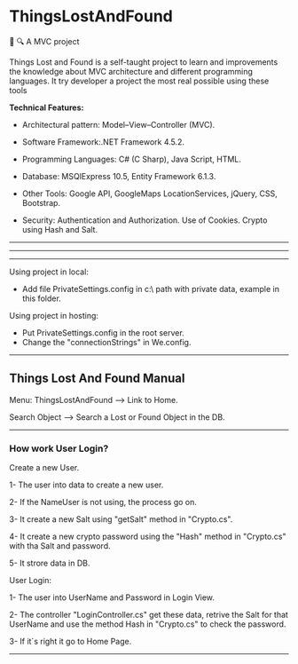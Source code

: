 # ThingsLostAndFound
:construction: 🔍 A MVC project

Things Lost and Found is a self-taught project to learn and improvements the knowledge about MVC architecture and different programming languages. It try developer a project the most real possible using these tools

**Technical Features:**

- Architectural pattern: Model–View–Controller (MVC).<p>
- Software Framework:.NET Framework 4.5.2.<p>
- Programming Languages: C# (C Sharp), Java Script, HTML.<p>
- Database: MSQlExpress 10.5, Entity Framework 6.1.3.<p>
- Other Tools: Google API, GoogleMaps LocationServices, jQuery, CSS, Bootstrap.<p>
- Security: Authentication and Authorization. Use of Cookies. Crypto using Hash and Salt.<p>

---
----
---

Using project in local:<p>
- Add file PrivateSettings.config in c:\ path with private data, example in this folder.<p>

Using project in hosting:<p>
- Put PrivateSettings.config in the root server.
- Change the "connectionStrings" in We.config.

---
<h2>Things Lost And Found Manual</h2>

Menu:
ThingsLostAndFound --> Link to Home.
<p>Search Object --> Search a Lost or Found Object in the DB.


---
<h3>How work User Login?</h3><p>
Create a new User.<p>
1- The user into data to create a new user.<p>
2- If the NameUser is not using, the process go on.<p>
3- It create a new Salt using "getSalt" method in "Crypto.cs".<p>
4- It create a new crypto password using the "Hash" method in "Crypto.cs" with tha Salt and password.<p>
5- It strore data in DB.<p> 

User Login:<p>
1- The user into UserName and Password in Login View.<p>
2- The controller "LoginController.cs" get these data, retrive the Salt for that UserName and use the method Hash in "Crypto.cs" to check the password.<p>
3- If it´s right it go to Home Page.<p>

---
